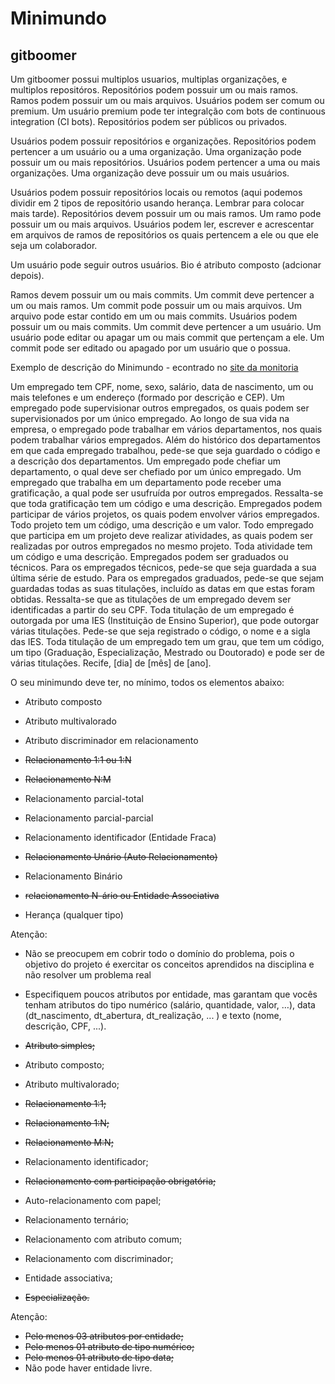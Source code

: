 # Minimundo

## gitboomer

Um gitboomer possui multiplos usuarios, multiplas organizações, e multiplos repositóros. Repositórios podem possuir um ou mais ramos. Ramos podem possuir um ou mais arquivos. Usuários podem ser comum ou premium. Um usuário premium pode ter integralção com bots de continuous integration (CI bots). Repositórios podem ser públicos ou privados. 

Usuários podem possuir repositórios e organizações. Repositórios podem pertencer a um usuário ou a uma organização. Uma organização pode possuir um ou mais repositórios. Usuários podem pertencer a uma ou mais organizações. Uma organização deve possuir um ou mais usuários.

Usuários podem possuir repositórios locais ou remotos (aqui podemos dividir em 2 tipos de repositório usando herança. Lembrar para colocar mais tarde). Repositórios devem possuir um ou mais ramos. Um ramo pode possuir um ou mais arquivos. Usuários podem ler, escrever e acrescentar em arquivos de ramos de repositórios os quais pertencem a ele ou que ele seja um colaborador.

Um usuário pode seguir outros usuários. Bio é atributo composto (adcionar depois).

Ramos devem possuir um ou mais commits. Um commit deve pertencer a um ou mais ramos. Um commit pode possuir um ou mais arquivos. Um arquivo pode estar contido em um ou mais commits. Usuários podem possuir um ou mais commits. Um commit deve pertencer a um usuário. Um usuário pode editar ou apagar um ou mais commit que pertençam a ele. Um commit pode ser editado ou apagado por um usuário que o possua.

Exemplo de descrição do Minimundo - econtrado no [site da monitoria](https://sites.google.com/a/cin.ufpe.br/if685ec/material)

Um empregado tem CPF, nome, sexo, salário, data de nascimento, um ou mais telefones e um endereço (formado por descrição e CEP). Um empregado pode supervisionar outros empregados, os quais podem ser supervisionados por um único empregado. Ao longo de sua vida na empresa, o empregado pode trabalhar em vários departamentos, nos quais podem trabalhar vários empregados. Além do histórico dos departamentos em que cada empregado trabalhou, pede-se que seja guardado o código e a descrição dos departamentos. Um empregado pode chefiar um departamento, o qual deve ser chefiado por um único empregado. Um empregado que trabalha em um departamento pode receber uma gratificação, a qual pode ser usufruída por outros empregados. Ressalta-se que toda gratificação tem um código e uma descrição. Empregados podem participar de vários projetos, os quais podem envolver vários empregados. Todo projeto tem um código, uma descrição e um valor. Todo empregado que participa em um projeto deve realizar atividades, as quais podem ser realizadas por outros empregados no mesmo projeto. Toda atividade tem um código e uma descrição. Empregados podem ser graduados ou técnicos. Para os empregados técnicos, pede-se que seja guardada a sua última série de estudo. Para os empregados graduados, pede-se que sejam guardadas todas as suas titulações, incluído as datas em que estas foram obtidas. Ressalta-se que as titulações de um empregado devem ser identificadas a partir do seu CPF. Toda titulação de um empregado é outorgada por uma IES (Instituição de Ensino Superior), que pode outorgar várias titulações. Pede-se que seja registrado o código, o nome e a sigla das IES. Toda titulação de um empregado tem um grau, que tem um código, um tipo (Graduação, Especialização, Mestrado ou Doutorado) e pode ser de várias titulações. 
Recife, [dia] de [mês] de [ano].

O seu minimundo deve ter, no mínimo, todos os elementos abaixo:  

* Atributo composto
* Atributo multivalorado
* Atributo discriminador em relacionamento

* ~~Relacionamento 1:1 ou 1:N~~
* ~~Relacionamento N:M~~
* Relacionamento parcial-total
* Relacionamento parcial-parcial
* Relacionamento identificador (Entidade Fraca)
* ~~Relacionamento Unário (Auto Relacionamento)~~
* Relacionamento Binário
* ~~relacionamento N-ário ou Entidade Associativa~~
* Herança (qualquer tipo)

Atenção:
* Não se preocupem em cobrir todo o domínio do problema, pois o objetivo do projeto é exercitar os conceitos aprendidos na disciplina e não resolver um problema real
* Especifiquem poucos atributos por entidade, mas garantam que vocês tenham atributos do tipo numérico (salário, quantidade, valor, …), data (dt_nascimento, dt_abertura, dt_realização, ... ) e texto (nome, descrição, CPF, ...).

* ~~Atributo simples;~~
* Atributo composto;
* Atributo multivalorado;
* ~~Relacionamento 1:1;~~
* ~~Relacionamento 1:N;~~
* ~~Relacionamento M:N;~~
* Relacionamento identificador;
* ~~Relacionamento com participação obrigatória;~~
* Auto-relacionamento com papel;
* Relacionamento ternário;
* Relacionamento com atributo comum;
* Relacionamento com discriminador;
* Entidade associativa;
* ~~Especialização.~~

Atenção:
* ~~Pelo menos 03 atributos por entidade;~~
* ~~Pelo menos 01 atributo de tipo numérico;~~
* ~~Pelo menos 01 atributo de tipo data;~~
* Não pode haver entidade livre.
